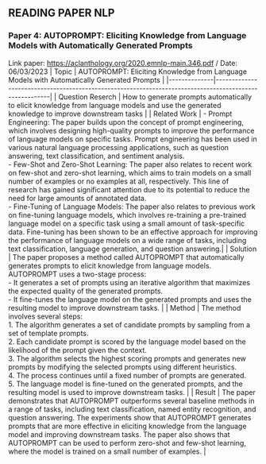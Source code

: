 ## READING PAPER NLP
### Paper 4: AUTOPROMPT: Eliciting Knowledge from Language Models with Automatically Generated Prompts
Link paper: https://aclanthology.org/2020.emnlp-main.346.pdf /
Date: 06/03/2023
| Topic        |                 AUTOPROMPT: Eliciting Knowledge from Language Models with Automatically Generated Prompts                                           |
|--------------|--------------------------------------------------------------------------------------------------------|
| Question Reserch    | How to generate prompts automatically to elicit knowledge from language models and use the generated knowledge to improve downstream tasks |
| Related Work |  - Prompt Engineering: The paper builds upon the concept of prompt engineering, which involves designing high-quality prompts to improve the performance of language models on specific tasks. Prompt engineering has been used in various natural language processing applications, such as question answering, text classification, and sentiment analysis. <br /> - Few-Shot and Zero-Shot Learning: The paper also relates to recent work on few-shot and zero-shot learning, which aims to train models on a small number of examples or no examples at all, respectively. This line of research has gained significant attention due to its potential to reduce the need for large amounts of annotated data. <br /> - Fine-Tuning of Language Models: The paper also relates to previous work on fine-tuning language models, which involves re-training a pre-trained language model on a specific task using a small amount of task-specific data. Fine-tuning has been shown to be an effective approach for improving the performance of language models on a wide range of tasks, including text classification, language generation, and question answering.|
| Solution     | The paper proposes a method called AUTOPROMPT that automatically generates prompts to elicit knowledge from language models. AUTOPROMPT uses a two-stage process:  <br />  - It generates a set of prompts using an iterative algorithm that maximizes the expected quality of the generated prompts. <br /> - It fine-tunes the language model on the generated prompts and uses the resulting model to improve downstream tasks.  |
| Method       | The method involves several steps: <br /> 1. The algorithm generates a set of candidate prompts by sampling from a set of template prompts. <br /> 2. Each candidate prompt is scored by the language model based on the likelihood of the prompt given the context. <br /> 3. The algorithm selects the highest scoring prompts and generates new prompts by modifying the selected prompts using different heuristics. <br /> 4. The process continues until a fixed number of prompts are generated. <br /> 5. The language model is fine-tuned on the generated prompts, and the resulting model is used to improve downstream tasks. |
| Result       | The paper demonstrates that AUTOPROMPT outperforms several baseline methods in a range of tasks, including text classification, named entity recognition, and question answering. The experiments show that AUTOPROMPT generates prompts that are more effective in eliciting knowledge from the language model and improving downstream tasks. The paper also shows that AUTOPROMPT can be used to perform zero-shot and few-shot learning, where the model is trained on a small number of examples. |

